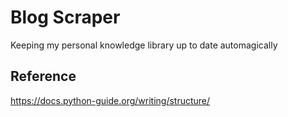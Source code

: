 # Blog Scraper

Keeping my personal knowledge library up to date automagically

## Reference
https://docs.python-guide.org/writing/structure/

